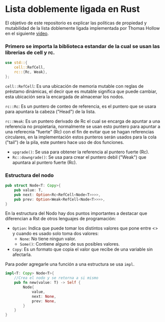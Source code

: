 # Lista doblemente ligada en Rust

El objetivo de este repositorio es explicar las políticas de propiedad y mutabilidad de la lista doblemente ligada implementada por Thomas Hollow en el siguiente [video](https://www.youtube.com/watch?v=k0cL6K28SL0).

### Primero se importa la biblioteca estandar de la cual se usan las librerias de cell y rc.
```rust
use std::{
    cell::RefCell,
    rc::{Rc, Weak},
};
```
`cell::RefCell`: Es una ubicación de memoria mutable con reglas de préstamo dinámicas, el decir que es mutable significa que puede cambiar, esta ubicación sera la encargada de almacenar los nodos.

`rc::Rc`: Es un puntero de conteo de referencia, es el puntero que se usara para apuntara la cabeza ("Head") de la lista.

`rc::Weak`: Es un puntero derivado de Rc el cual se encarga de apuntar a una referencia no propietaria, normalmente se usan esto puntero para apuntar a una referecnia "fuerte" (Rc) con el fin de evitar que se hagan referencias circulares, en la implementación estos punteros serán usados para la cola ("tail") de la pila, este puntero hace uso de dos funciones.

- `upgrade()`: Se usa para obtener la referencia al puntero fuerte (Rc).
- `Rc::downgrade()`: Se usa para crear el puntero debil ("Weak") que apuntara al puntero fuerte (Rc).

### Estructura del nodo
```rust
pub struct Node<T: Copy>{
    pub value: T,
    pub next: Option<Rc<RefCell<Node<T>>>>,
    pub prev: Option<Weak<RefCell<Node<T>>>>,
}
```
En la estructura del Nodo hay dos puntos importantes a destacar que diferencian a Rst de otros lenguajes de programación:
- `Option`: Indica que puede tomar los distintos valores que pone entre <> y cuando es usado solo toma dos valores:
  - `None`: No tiene ningun valor.
  - `Some()`: Contiene alguno de sus posibles valores.
- `Copy`: Es un formato que copia el valor que recibe de una variable sin afectarla.

Para poder agregarle una función a una estructura se usa `impl`.
```rust
impl<T: Copy> Node<T>{
    //Crea el nodo y se retorna a si mismo
    pub fn new(value: T) -> Self {
        Node{
            value,
            next: None,
            prev: None,
        }
    }
}
```
